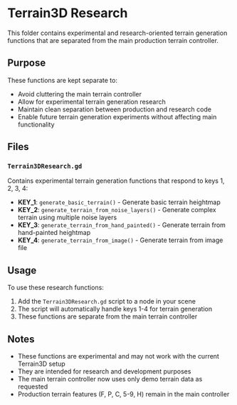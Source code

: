 # Terrain3D Research

This folder contains experimental and research-oriented terrain generation functions that are separated from the main production terrain controller.

## Purpose

These functions are kept separate to:
- Avoid cluttering the main terrain controller
- Allow for experimental terrain generation research
- Maintain clean separation between production and research code
- Enable future terrain generation experiments without affecting main functionality

## Files

### `Terrain3DResearch.gd`
Contains experimental terrain generation functions that respond to keys 1, 2, 3, 4:

- **KEY_1**: `generate_basic_terrain()` - Generate basic terrain heightmap
- **KEY_2**: `generate_terrain_from_noise_layers()` - Generate complex terrain using multiple noise layers
- **KEY_3**: `generate_terrain_from_hand_painted()` - Generate terrain from hand-painted heightmap
- **KEY_4**: `generate_terrain_from_image()` - Generate terrain from image file

## Usage

To use these research functions:
1. Add the `Terrain3DResearch.gd` script to a node in your scene
2. The script will automatically handle keys 1-4 for terrain generation
3. These functions are separate from the main terrain controller

## Notes

- These functions are experimental and may not work with the current Terrain3D setup
- They are intended for research and development purposes
- The main terrain controller now uses only demo terrain data as requested
- Production terrain features (F, P, C, 5-9, H) remain in the main controller
